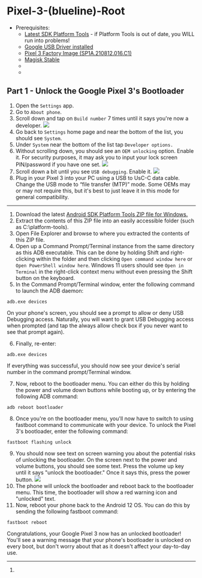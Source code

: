 # Pixel-3-(blueline)-Root

- Prerequisites:
    - [Latest SDK Platform Tools](https://developer.android.com/studio/releases/platform-tools#downloads) - if Platform Tools is out of date, you WILL run into problems!
    - [Google USB Driver installed](https://developer.android.com/studio/run/win-usb)
    - [Pixel 3 Factory Image (SP1A.210812.016.C1)](https://dl.google.com/dl/android/aosp/blueline-sp1a.210812.016.c1-factory-b41403db.zip)
    - [Magisk Stable](https://github.com/topjohnwu/Magisk/releases/download/v27.0/Magisk-v27.0.apk)
    - []()
    - []()    

## Part 1 - Unlock the Google Pixel 3's Bootloader

1. Open the `Settings` app.
2. Go to `About phone`.
3. Scroll down and tap on `Build number` 7 times until it says you're now a developer.
![](https://github.com/ironwolf86/Pixel-3-Root/blob/main/media/Google-Pixel-3-XL-Unlock-Bootloader-Step-1.jpg)
5. Go back to `Settings` home page and near the bottom of the list, you should see `System`. 
6. Under `System` near the bottom of the list tap `Developer options.`
7. Without scrolling down, you should see an `OEM unlocking` option. Enable it. For security purposes, it may ask you to input your lock screen PIN/password if you have one set.
![](https://github.com/ironwolf86/Pixel-3-Root/blob/main/media/Google-Pixel-3-XL-Unlock-Bootloader-Step-3.jpg)
9. Scroll down a bit until you see `USB debugging`. Enable it.
![](https://github.com/ironwolf86/Pixel-3-Root/blob/main/media/Google-Pixel-3-XL-Unlock-Bootloader-Step-4.jpg)
10. Plug in your Pixel 3 into your PC using a USB to UsC-C data cable. Change the USB mode to “file transfer (MTP)” mode. Some OEMs may or may not require this, but it's best to just leave it in this mode for general compatibility. 

---

1. Download the latest [Android SDK Platform Tools ZIP file for Windows.](https://dl.google.com/android/repository/platform-tools-latest-windows.zip)
2. Extract the contents of this ZIP file into an easily accessible folder (such as C:\platform-tools). 
3. Open File Explorer and browse to where you extracted the contents of this ZIP file. 
4. Open up a Command Prompt/Terminal instance from the same directory as this ADB executable. This can be done by holding Shift and right-clicking within the folder and then clicking `Open command window here` or `Open PowerShell window here`. Windows 11 users should see `Open in Terminal` in the right-click context menu without even pressing the Shift button on the keyboard.
5. In the Command Prompt/Terminal window, enter the following command to launch the ADB daemon:
```
adb.exe devices
```
On your phone's screen, you should see a prompt to allow or deny USB Debugging access. Naturally, you will want to grant USB Debugging access when prompted (and tap the always allow check box if you never want to see that prompt again).

6. Finally, re-enter:
```
adb.exe devices
```
If everything was successful, you should now see your device's serial number in the command prompt/Terminal window.

7. Now, reboot to the bootloader menu. You can either do this by holding the power and volume down buttons while booting up, or by entering the following ADB command:
```
adb reboot bootloader
```
8. Once you're on the bootloader menu, you'll now have to switch to using fastboot command to communicate with your device. To unlock the Pixel 3's bootloader, enter the following command:
```
fastboot flashing unlock     
```
9. You should now see text on screen warning you about the potential risks of unlocking the bootloader. On the screen next to the power and volume buttons, you should see some text. Press the volume up key until it says "unlock the bootloader." Once it says this, press the power button.
![](https://github.com/ironwolf86/Pixel-3-Root/blob/main/media/Unlock-Google-Pixel-3-Bootloader-768x1024.jpg)
10. The phone will unlock the bootloader and reboot back to the bootloader menu. This time, the bootloader will show a red warning icon and "unlocked" text.
11. Now, reboot your phone back to the Android 12 OS. You can do this by sending the following fastboot command:
```
fastboot reboot
```
Congratulations, your Google Pixel 3 now has an unlocked bootloader! You'll see a warning message that your phone's bootloader is unlocked on every boot, but don't worry about that as it doesn't affect your day-to-day use. 

---

1. 










